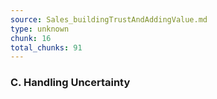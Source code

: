 ```yaml
---
source: Sales_buildingTrustAndAddingValue.md
type: unknown
chunk: 16
total_chunks: 91
---
```


### C. Handling Uncertainty